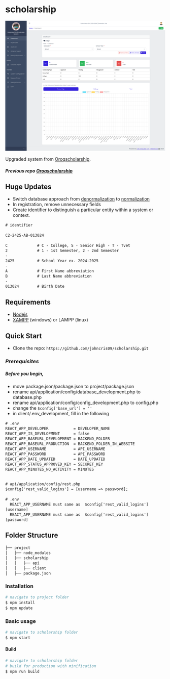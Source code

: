 # scholarship


![Picture](scholarship.png)


Upgraded system from  [Oroqscholarship](https://oroquietacity.net/oroqscholarship/#/login).
##### Previous repo [Oroqscholarship](https://github.com/johncris09/oroqscholarship)


## Huge Updates

- Switch database approach from [denormalization](https://en.wikipedia.org/wiki/Denormalization)  to [normalization](https://en.wikipedia.org/wiki/Database_normalization)
- In registration, remove unnecessary fields
- Create identifier to distinguish a particular entity within a system or context.

```
# identifier

C2-2425-AB-013024

C             # C - College, S - Senior High - T - Tvet 
2             # 1 - 1st Semester, 2 - 2nd Semester
-
2425          # School Year ex. 2024-2025
-
A             # First Name abbreviation
B             # Last Name abbreviation
-
013024        # Birth Date
```

## Requirements
- [Nodejs](https://nodejs.org/en)
- [XAMPP](https://www.apachefriends.org/) (windows) or LAMPP (linux)


## Quick Start
- Clone the repo: `https://github.com/johncris09/scholarship.git`


### <i>Prerequisites</i>

##### Before you begin,
- move package.json/package.json to project/package.json
- rename api/application/config/database_development.php to database.php 
- rename api/application/config/config_development.php to config.php
- change the ```$config['base_url'] = '' ```
- in client/.env_development, fill in the following
```
# .env
REACT_APP_DEVELOPER           = DEVELOPER_NAME
REACT_APP_IS_DEVELOPMENT      = false
REACT_APP_BASEURL_DEVELOPMENT = BACKEND_FOLDER
REACT_APP_BASEURL_PRODUCTION  = BACKEND_FOLDER_IN_WEBSITE
REACT_APP_USERNAME            = API_USERNAME
REACT_APP_PASSWORD            = API_PASSWORD
REACT_APP_DATE_UPDATED        = DATE_UPDATED
REACT_APP_STATUS_APPROVED_KEY = SECKRET_KEY
REACT_APP_MINUTES_NO_ACTIVITY = MINUTES
```
```

# api/application/config/rest.php
$config['rest_valid_logins'] = [username => password];

# .env
  REACT_APP_USERNAME must same as  $config['rest_valid_logins'][username]
  REACT_APP_USERNAME must same as  $config['rest_valid_logins'][password]
```



## Folder Structure
```
├── project
│   ├── node_modules
│   ├── scholarship
│   │   ├── api
│   │   ├── client
│   ├── package.json
```

### Installation

``` bash
# navigate to project folder
$ npm install
$ npm update
```

### Basic usage

``` bash
# navigate to scholarship folder
$ npm start
```

#### Build 

```bash
# navigate to scholarship folder
# build for production with minification
$ npm run build
```

